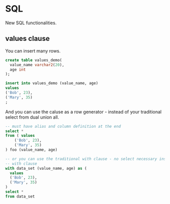 # SQL

New SQL functionalities.

## values clause

You can insert many rows.

```sql
create table values_demo(
  value_name varchar2(20),
  age int
);

insert into values_demo (value_name, age)
values
('Bob', 23),
('Mary', 35)
;
```

And you can use the caluse as a row generator - instead of your traditional
select from dual union all.

```sql
-- must have alias and column definition at the end
select *
from ( values
    ('Bob', 23),
    ('Mary', 35)
) foo (value_name, age)

-- or you can use the traditional with clause - no select necessary inside the 
-- with clause
with data_set (value_name, age) as (
  values
  ('Bob', 23),
  ('Mary', 35)
)
select *
from data_set
```
